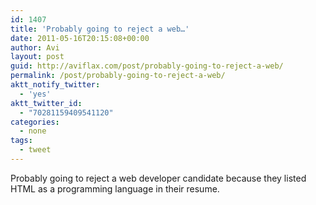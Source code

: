 ```yaml
---
id: 1407
title: 'Probably going to reject a web…'
date: 2011-05-16T20:15:08+00:00
author: Avi
layout: post
guid: http://aviflax.com/post/probably-going-to-reject-a-web/
permalink: /post/probably-going-to-reject-a-web/
aktt_notify_twitter:
  - 'yes'
aktt_twitter_id:
  - "70281159409541120"
categories:
  - none
tags:
  - tweet
---
```

Probably going to reject a web developer candidate because they listed HTML as a programming language in their resume.